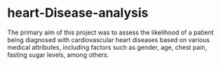 # heart-Disease-analysis
The primary aim of this project was to assess the likelihood of a patient being diagnosed with cardiovascular heart diseases based on various medical attributes, including factors such as gender, age, chest pain, fasting sugar levels, among others.
